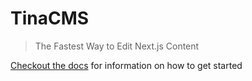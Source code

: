 # TinaCMS
> The Fastest Way to Edit Next.js Content

[Checkout the docs](https://tina.io/docs/setup-overview/) for information on how to get started
